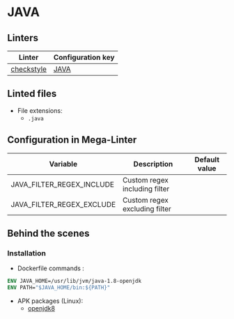 <!-- markdownlint-disable MD003 MD020 MD033 MD041 -->
<!-- Generated by .automation/build.py, please do not update manually -->
<!-- Instead, update descriptor file at https://github.com/nvuillam/mega-linter/tree/master/megalinter/descriptors/java.yml -->
# JAVA

## Linters

| Linter                           | Configuration key          |
|----------------------------------|----------------------------|
| [checkstyle](java_checkstyle.md) | [JAVA](java_checkstyle.md) |

## Linted files

- File extensions:
  - `.java`

## Configuration in Mega-Linter

| Variable                  | Description                   | Default value |
|---------------------------|-------------------------------|---------------|
| JAVA_FILTER_REGEX_INCLUDE | Custom regex including filter |               |
| JAVA_FILTER_REGEX_EXCLUDE | Custom regex excluding filter |               |


## Behind the scenes

### Installation

- Dockerfile commands :
```dockerfile
ENV JAVA_HOME=/usr/lib/jvm/java-1.8-openjdk
ENV PATH="$JAVA_HOME/bin:${PATH}"
```

- APK packages (Linux):
  - [openjdk8](https://pkgs.alpinelinux.org/packages?branch=edge&name=openjdk8)
